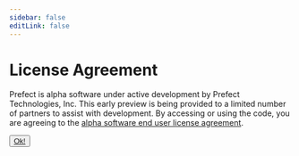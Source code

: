 ```yaml
---
sidebar: false
editLink: false
---
```


<div class="home license">
<div class="hero">

# License Agreement

Prefect is alpha software under active development by Prefect Technologies, Inc. This early preview is being provided to a limited number of partners to assist with development. By accessing or using the code, you are agreeing to the [alpha software end user license agreement](license.html).

<div class="action">

<button class="action-button">
<a href="https://github.com/PrefectHQ/prefect">Ok!</a>
</button>

</div>
</div>
</div>
